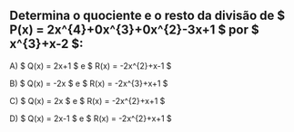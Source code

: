 ## Determina o quociente e o resto da divisão de $ P(x) = 2x^{4}+0x^{3}+0x^{2}-3x+1 $ por $ x^{3}+x-2 $: 

A) $ Q(x) = 2x+1 $ e $ R(x) = -2x^{2}+x-1 $

B) $ Q(x) = -2x $ e $ R(x) = -2x^{3}+x+1 $ 

C) $ Q(x) = 2x $ e $ R(x) = -2x^{2}+x+1 $

D) $ Q(x) = 2x-1 $ e $ R(x) = -2x^{2}+x+1 $
